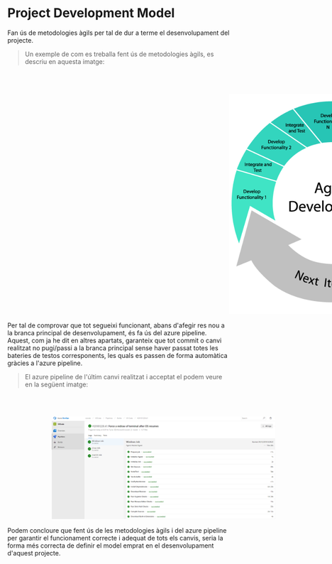 <!-- TITLE: Project Development Model -->
<!-- SUBTITLE: Project Development Model -->

# Project Development Model
Fan ús de metodologies àgils per tal de dur a terme el desenvolupament del projecte. 

> Un exemple de com es treballa fent ús de metodologies àgils, es descriu en aquesta imatge:

<html>
  <img style="margin-left:500px; margin-top:50px;" src="/uploads/agile-software-development.png" />
</html>

Per tal de comprovar que tot segueixi funcionant, abans d'afegir res nou a la branca principal de desenvolupament, és fa ús del azure pipeline.  
Aquest, com ja he dit en altres apartats, garanteix que tot commit o canvi realitzat no pugi/passi a la branca principal sense haver passat totes les bateries de testos corresponents, les quals es passen de forma automàtica gràcies a l'azure pipeline. 

> El azure pipeline de l'últim canvi realitzat i acceptat el podem veure en la següent imatge:

<html>
  <img style="margin-left:100px; margin-top:50px;" src="/uploads/asdfghjkln-654658.png" />
</html>

Podem concloure que fent ús de les metodologies àgils i del azure pipeline per garantir el funcionament correcte i adequat de tots els canvis, seria la forma més correcta de definir el model emprat en el desenvolupament d'aquest projecte.
